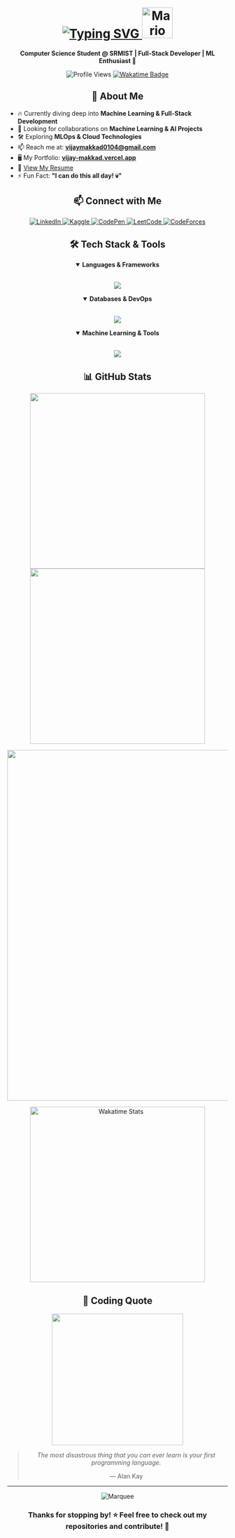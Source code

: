 <h1 align="center">
  <a href="https://git.io/typing-svg">
    <img src="https://readme-typing-svg.demolab.com?font=Poppins&weight=600&size=32&pause=1000&color=61DAFB&center=true&vCenter=true&random=false&width=600&height=100&lines=Hi+%F0%9F%91%8B%F0%9F%8F%BC%2C+Vijay+Makkad+here!" alt="Typing SVG" />
  </a>
  <img alt="Mario Wave" src="https://emojis.slackmojis.com/emojis/images/1613942497/14160/mario_wave.gif?1613942497" width="70">
</h1>

<p align="center">
  <b>Computer Science Student @ SRMIST | Full-Stack Developer | ML Enthusiast 🚀</b>
</p>

<p align="center">
  <img src="https://komarev.com/ghpvc/?username=vijaymakkad&label=Profile%20views&color=0e75b6&style=flat" alt="Profile Views" />
  <a href="https://wakatime.com/@018ed705-c334-443d-b26a-decc81da1151">
    <img src="https://wakatime.com/badge/user/018ed705-c334-443d-b26a-decc81da1151.svg" alt="Wakatime Badge" />
  </a>
</p>

<div align="center">
  
  ## 🚀 About Me
  
</div>

- 🔥 Currently diving deep into **Machine Learning & Full-Stack Development**
- 🤝 Looking for collaborations on **Machine Learning & AI Projects**
- 🛠️ Exploring **MLOps & Cloud Technologies**
- 📫 Reach me at: **[vijaymakkad0104@gmail.com](mailto:vijaymakkad0104@gmail.com)**
- 🖥️ My Portfolio: **[vijay-makkad.vercel.app](https://vijay-makkad.vercel.app/)**
- 📄 [View My Resume](https://drive.google.com/file/d/1kMMs_g6Jns7pdODV5v0sR8kyyAUNIJPK/view?usp=sharing)
- ⚡ Fun Fact: **"I can do this all day! 💀"**

<div align="center">
  
  ## 📫 Connect with Me
  
</div>

<p align="center">
  <a href="https://linkedin.com/in/vijay-makkad-1573681b3" target="_blank">
    <img src="https://img.shields.io/badge/LinkedIn-0077B5?style=for-the-badge&logo=linkedin&logoColor=white" alt="LinkedIn"/>
  </a>
  <a href="https://kaggle.com/vijaymakkad" target="_blank">
    <img src="https://img.shields.io/badge/Kaggle-20BEFF?style=for-the-badge&logo=kaggle&logoColor=white" alt="Kaggle"/>
  </a>
  <a href="https://codepen.io/vijaymakkad" target="_blank">
    <img src="https://img.shields.io/badge/CodePen-000000?style=for-the-badge&logo=codepen&logoColor=white" alt="CodePen"/>
  </a>
  <a href="https://www.leetcode.com/vijay_makkad" target="_blank">
    <img src="https://img.shields.io/badge/LeetCode-FFA116?style=for-the-badge&logo=leetcode&logoColor=black" alt="LeetCode"/>
  </a>
  <a href="https://codeforces.com/profile/vijay_makkad" target="_blank">
    <img src="https://img.shields.io/badge/Codeforces-1F8ACB?style=for-the-badge&logo=codeforces&logoColor=white" alt="CodeForces"/>
  </a>
</p>

<div align="center">
  
  ## 🛠️ Tech Stack & Tools
  
</div>

<details open>
  <summary align="center"><b>Languages & Frameworks</b></summary>
  <br>
  <p align="center">
    <img src="https://skillicons.dev/icons?i=python,cpp,java,javascript,typescript,rust,react,nextjs,nodejs,express,tailwind" />
  </p>
</details>

<details open>
  <summary align="center"><b>Databases & DevOps</b></summary>
  <br>
  <p align="center">
    <img src="https://skillicons.dev/icons?i=mysql,postgresql,mongodb,docker,aws,firebase,git,github,linux,bash" />
  </p>
</details>

<details open>
  <summary align="center"><b>Machine Learning & Tools</b></summary>
  <br>
  <p align="center">
    <img src="https://skillicons.dev/icons?i=tensorflow,pytorch,flask,figma,vscode,postman,graphql" />
  </p>
</details>

<div align="center">
  
  ## 📊 GitHub Stats
  
</div>

<p align="center">
  <img width="400" src="https://github-readme-streak-stats.herokuapp.com/?user=VijayMakkad&theme=react&hide_border=true&border_radius=10" />
  <img width="400" src="https://github-readme-stats.vercel.app/api?username=VijayMakkad&count_private=true&show_icons=true&theme=react&hide_border=true&border_radius=10" />  
</p>

<p align="center">
  <img src="https://github-readme-activity-graph.vercel.app/graph?username=VijayMakkad&bg_color=20232a&color=61dafb&line=61dafb&point=f0fcff&area=true&hide_border=true&radius=8" width="800" />
</p>

<p align="center">
  <img width="400" src="https://github-readme-stats.vercel.app/api/wakatime?username=vijaymakkad&theme=react&hide_border=true&layout=compact&border_radius=10" alt="Wakatime Stats" />
</p>

<div align="center">
  
  ## 🎯 Coding Quote
  
  <img width="300" src="https://media.giphy.com/media/E8OyB7fmX9XSo/giphy.gif" />
  
  <br>
  <blockquote>
    <p><i>The most disastrous thing that you can ever learn is your first programming language.</i></p>
    <p>— Alan Kay</p>
  </blockquote>
</div>

<hr>

<div align="center">
  <img src="https://raw.githubusercontent.com/BrunnerLivio/brunnerlivio/master/images/marquee.svg" alt="Marquee" />

  <h3>Thanks for stopping by! ⭐ Feel free to check out my repositories and contribute! 🚀</h3>
</div>
